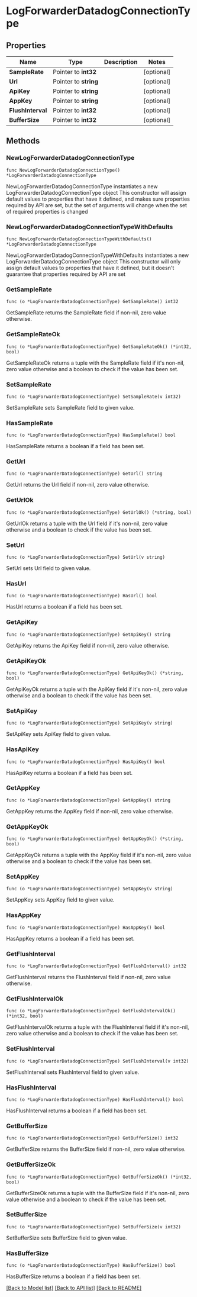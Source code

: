 # LogForwarderDatadogConnectionType

## Properties

Name | Type | Description | Notes
------------ | ------------- | ------------- | -------------
**SampleRate** | Pointer to **int32** |  | [optional] 
**Url** | Pointer to **string** |  | [optional] 
**ApiKey** | Pointer to **string** |  | [optional] 
**AppKey** | Pointer to **string** |  | [optional] 
**FlushInterval** | Pointer to **int32** |  | [optional] 
**BufferSize** | Pointer to **int32** |  | [optional] 

## Methods

### NewLogForwarderDatadogConnectionType

`func NewLogForwarderDatadogConnectionType() *LogForwarderDatadogConnectionType`

NewLogForwarderDatadogConnectionType instantiates a new LogForwarderDatadogConnectionType object
This constructor will assign default values to properties that have it defined,
and makes sure properties required by API are set, but the set of arguments
will change when the set of required properties is changed

### NewLogForwarderDatadogConnectionTypeWithDefaults

`func NewLogForwarderDatadogConnectionTypeWithDefaults() *LogForwarderDatadogConnectionType`

NewLogForwarderDatadogConnectionTypeWithDefaults instantiates a new LogForwarderDatadogConnectionType object
This constructor will only assign default values to properties that have it defined,
but it doesn't guarantee that properties required by API are set

### GetSampleRate

`func (o *LogForwarderDatadogConnectionType) GetSampleRate() int32`

GetSampleRate returns the SampleRate field if non-nil, zero value otherwise.

### GetSampleRateOk

`func (o *LogForwarderDatadogConnectionType) GetSampleRateOk() (*int32, bool)`

GetSampleRateOk returns a tuple with the SampleRate field if it's non-nil, zero value otherwise
and a boolean to check if the value has been set.

### SetSampleRate

`func (o *LogForwarderDatadogConnectionType) SetSampleRate(v int32)`

SetSampleRate sets SampleRate field to given value.

### HasSampleRate

`func (o *LogForwarderDatadogConnectionType) HasSampleRate() bool`

HasSampleRate returns a boolean if a field has been set.

### GetUrl

`func (o *LogForwarderDatadogConnectionType) GetUrl() string`

GetUrl returns the Url field if non-nil, zero value otherwise.

### GetUrlOk

`func (o *LogForwarderDatadogConnectionType) GetUrlOk() (*string, bool)`

GetUrlOk returns a tuple with the Url field if it's non-nil, zero value otherwise
and a boolean to check if the value has been set.

### SetUrl

`func (o *LogForwarderDatadogConnectionType) SetUrl(v string)`

SetUrl sets Url field to given value.

### HasUrl

`func (o *LogForwarderDatadogConnectionType) HasUrl() bool`

HasUrl returns a boolean if a field has been set.

### GetApiKey

`func (o *LogForwarderDatadogConnectionType) GetApiKey() string`

GetApiKey returns the ApiKey field if non-nil, zero value otherwise.

### GetApiKeyOk

`func (o *LogForwarderDatadogConnectionType) GetApiKeyOk() (*string, bool)`

GetApiKeyOk returns a tuple with the ApiKey field if it's non-nil, zero value otherwise
and a boolean to check if the value has been set.

### SetApiKey

`func (o *LogForwarderDatadogConnectionType) SetApiKey(v string)`

SetApiKey sets ApiKey field to given value.

### HasApiKey

`func (o *LogForwarderDatadogConnectionType) HasApiKey() bool`

HasApiKey returns a boolean if a field has been set.

### GetAppKey

`func (o *LogForwarderDatadogConnectionType) GetAppKey() string`

GetAppKey returns the AppKey field if non-nil, zero value otherwise.

### GetAppKeyOk

`func (o *LogForwarderDatadogConnectionType) GetAppKeyOk() (*string, bool)`

GetAppKeyOk returns a tuple with the AppKey field if it's non-nil, zero value otherwise
and a boolean to check if the value has been set.

### SetAppKey

`func (o *LogForwarderDatadogConnectionType) SetAppKey(v string)`

SetAppKey sets AppKey field to given value.

### HasAppKey

`func (o *LogForwarderDatadogConnectionType) HasAppKey() bool`

HasAppKey returns a boolean if a field has been set.

### GetFlushInterval

`func (o *LogForwarderDatadogConnectionType) GetFlushInterval() int32`

GetFlushInterval returns the FlushInterval field if non-nil, zero value otherwise.

### GetFlushIntervalOk

`func (o *LogForwarderDatadogConnectionType) GetFlushIntervalOk() (*int32, bool)`

GetFlushIntervalOk returns a tuple with the FlushInterval field if it's non-nil, zero value otherwise
and a boolean to check if the value has been set.

### SetFlushInterval

`func (o *LogForwarderDatadogConnectionType) SetFlushInterval(v int32)`

SetFlushInterval sets FlushInterval field to given value.

### HasFlushInterval

`func (o *LogForwarderDatadogConnectionType) HasFlushInterval() bool`

HasFlushInterval returns a boolean if a field has been set.

### GetBufferSize

`func (o *LogForwarderDatadogConnectionType) GetBufferSize() int32`

GetBufferSize returns the BufferSize field if non-nil, zero value otherwise.

### GetBufferSizeOk

`func (o *LogForwarderDatadogConnectionType) GetBufferSizeOk() (*int32, bool)`

GetBufferSizeOk returns a tuple with the BufferSize field if it's non-nil, zero value otherwise
and a boolean to check if the value has been set.

### SetBufferSize

`func (o *LogForwarderDatadogConnectionType) SetBufferSize(v int32)`

SetBufferSize sets BufferSize field to given value.

### HasBufferSize

`func (o *LogForwarderDatadogConnectionType) HasBufferSize() bool`

HasBufferSize returns a boolean if a field has been set.


[[Back to Model list]](HOW-TO.md#documentation-for-models) [[Back to API list]](HOW-TO.md#documentation-for-api-endpoints) [[Back to README]](HOW-TO.md)


